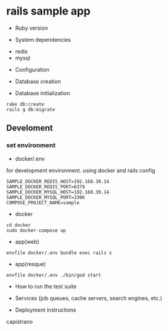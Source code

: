 # rails sample app

* Ruby version


* System dependencies
- redis
- mysql

* Configuration

* Database creation

* Database initialization

```
rake db:create
rails g db:migrate
```

## Develoment

### set environment

- docker/.env

for development environment. using docker and rails config

```
SAMPLE_DOCKER_REDIS_HOST=192.168.30.14
SAMPLE_DOCKER_REDIS_PORT=6379
SAMPLE_DOCKER_MYSQL_HOST=192.168.30.14
SAMPLE_DOCKER_MYSQL_PORT=3306
COMPOSE_PROJECT_NAME=sample
```

- docker

```
cd docker
sudo docker-compose up
```

- app(web)

```
envfile docker/.env bundle exec rails s
```

- app(resque)

```
envfile docker/.env ./bin/god start
```

* How to run the test suite

* Services (job queues, cache servers, search engines, etc.)

* Deployment instructions

capistrano



